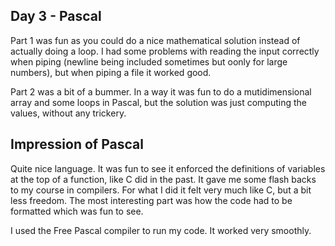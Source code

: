 ## Day 3 - Pascal

Part 1 was fun as you could do a nice mathematical solution instead of actually doing a loop. I had some problems with reading the input correctly when piping (newline being included sometimes but oonly for large numbers), but when piping a file it worked good.

Part 2 was a bit of a bummer. In a way it was fun to do a mutidimensional array and some loops in Pascal, but the solution was just computing the values, without any trickery.

## Impression of Pascal

Quite nice language. It was fun to see it enforced the definitions of variables at the top of a function, like C did in the past. It gave me some flash backs to my course in compilers. For what I did it felt very much like C, but a bit less freedom. The most interesting part was how the code had to be formatted which was fun to see.

I used the Free Pascal compiler to run my code. It worked very smoothly.
